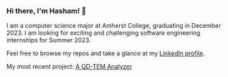 ### Hi there, I'm Hasham! 👋

I am a computer science major at Amherst College, graduating in December 2023.
I am looking for exciting and challenging software engineering internships for Summer 2023. 

Feel free to browse my repos and take a glance at my
[LinkedIn profile](https://www.linkedin.com/in/hasham-warrich/).

My most recent project: [A QD-TEM Analyzer](https://github.com/hwarrich/QD-TEM-Analyzer)
<!--
**hwarrich/hwarrich** is a ✨ _special_ ✨ repository because its `README.md` (this file) appears on your GitHub profile.

Here are some ideas to get you started:

- 🔭 I’m currently working on ...
- 🌱 I’m currently learning ...
- 👯 I’m looking to collaborate on ...
- 🤔 I’m looking for help with ...
- 💬 Ask me about ...
- 📫 How to reach me: ...
- 😄 Pronouns: ...
- ⚡ Fun fact: ...
-->
